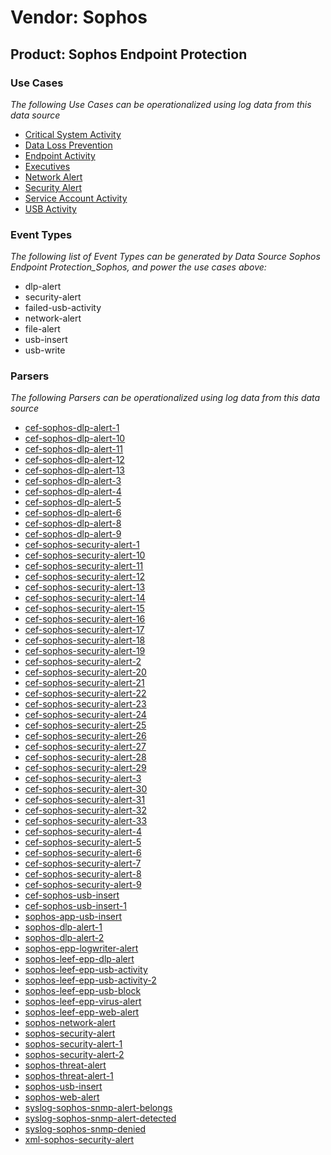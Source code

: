 Vendor: Sophos
==============
Product: Sophos Endpoint Protection
-----------------------------------

### Use Cases

_The following Use Cases can be operationalized using log data from this data source_

* [Critical System Activity](../UseCases/usecase_critical_system_activity.md)
* [Data Loss Prevention](../UseCases/usecase_data_loss_prevention.md)
* [Endpoint Activity](../UseCases/usecase_endpoint_activity.md)
* [Executives](../UseCases/usecase_executives.md)
* [Network Alert](../UseCases/usecase_network_alert.md)
* [Security Alert](../UseCases/usecase_security_alert.md)
* [Service Account Activity](../UseCases/usecase_service_account_activity.md)
* [USB Activity](../UseCases/usecase_usb_activity.md)


### Event Types

_The following list of Event Types can be generated by Data Source Sophos Endpoint Protection_Sophos, and power the use cases above:_

- dlp-alert
- security-alert
- failed-usb-activity
- network-alert
- file-alert
- usb-insert
- usb-write


### Parsers

_The following Parsers can be operationalized using log data from this data source_

* [cef-sophos-dlp-alert-1](../Parsers/parserContent_cef-sophos-dlp-alert-1.md)
* [cef-sophos-dlp-alert-10](../Parsers/parserContent_cef-sophos-dlp-alert-10.md)
* [cef-sophos-dlp-alert-11](../Parsers/parserContent_cef-sophos-dlp-alert-11.md)
* [cef-sophos-dlp-alert-12](../Parsers/parserContent_cef-sophos-dlp-alert-12.md)
* [cef-sophos-dlp-alert-13](../Parsers/parserContent_cef-sophos-dlp-alert-13.md)
* [cef-sophos-dlp-alert-3](../Parsers/parserContent_cef-sophos-dlp-alert-3.md)
* [cef-sophos-dlp-alert-4](../Parsers/parserContent_cef-sophos-dlp-alert-4.md)
* [cef-sophos-dlp-alert-5](../Parsers/parserContent_cef-sophos-dlp-alert-5.md)
* [cef-sophos-dlp-alert-6](../Parsers/parserContent_cef-sophos-dlp-alert-6.md)
* [cef-sophos-dlp-alert-8](../Parsers/parserContent_cef-sophos-dlp-alert-8.md)
* [cef-sophos-dlp-alert-9](../Parsers/parserContent_cef-sophos-dlp-alert-9.md)
* [cef-sophos-security-alert-1](../Parsers/parserContent_cef-sophos-security-alert-1.md)
* [cef-sophos-security-alert-10](../Parsers/parserContent_cef-sophos-security-alert-10.md)
* [cef-sophos-security-alert-11](../Parsers/parserContent_cef-sophos-security-alert-11.md)
* [cef-sophos-security-alert-12](../Parsers/parserContent_cef-sophos-security-alert-12.md)
* [cef-sophos-security-alert-13](../Parsers/parserContent_cef-sophos-security-alert-13.md)
* [cef-sophos-security-alert-14](../Parsers/parserContent_cef-sophos-security-alert-14.md)
* [cef-sophos-security-alert-15](../Parsers/parserContent_cef-sophos-security-alert-15.md)
* [cef-sophos-security-alert-16](../Parsers/parserContent_cef-sophos-security-alert-16.md)
* [cef-sophos-security-alert-17](../Parsers/parserContent_cef-sophos-security-alert-17.md)
* [cef-sophos-security-alert-18](../Parsers/parserContent_cef-sophos-security-alert-18.md)
* [cef-sophos-security-alert-19](../Parsers/parserContent_cef-sophos-security-alert-19.md)
* [cef-sophos-security-alert-2](../Parsers/parserContent_cef-sophos-security-alert-2.md)
* [cef-sophos-security-alert-20](../Parsers/parserContent_cef-sophos-security-alert-20.md)
* [cef-sophos-security-alert-21](../Parsers/parserContent_cef-sophos-security-alert-21.md)
* [cef-sophos-security-alert-22](../Parsers/parserContent_cef-sophos-security-alert-22.md)
* [cef-sophos-security-alert-23](../Parsers/parserContent_cef-sophos-security-alert-23.md)
* [cef-sophos-security-alert-24](../Parsers/parserContent_cef-sophos-security-alert-24.md)
* [cef-sophos-security-alert-25](../Parsers/parserContent_cef-sophos-security-alert-25.md)
* [cef-sophos-security-alert-26](../Parsers/parserContent_cef-sophos-security-alert-26.md)
* [cef-sophos-security-alert-27](../Parsers/parserContent_cef-sophos-security-alert-27.md)
* [cef-sophos-security-alert-28](../Parsers/parserContent_cef-sophos-security-alert-28.md)
* [cef-sophos-security-alert-29](../Parsers/parserContent_cef-sophos-security-alert-29.md)
* [cef-sophos-security-alert-3](../Parsers/parserContent_cef-sophos-security-alert-3.md)
* [cef-sophos-security-alert-30](../Parsers/parserContent_cef-sophos-security-alert-30.md)
* [cef-sophos-security-alert-31](../Parsers/parserContent_cef-sophos-security-alert-31.md)
* [cef-sophos-security-alert-32](../Parsers/parserContent_cef-sophos-security-alert-32.md)
* [cef-sophos-security-alert-33](../Parsers/parserContent_cef-sophos-security-alert-33.md)
* [cef-sophos-security-alert-4](../Parsers/parserContent_cef-sophos-security-alert-4.md)
* [cef-sophos-security-alert-5](../Parsers/parserContent_cef-sophos-security-alert-5.md)
* [cef-sophos-security-alert-6](../Parsers/parserContent_cef-sophos-security-alert-6.md)
* [cef-sophos-security-alert-7](../Parsers/parserContent_cef-sophos-security-alert-7.md)
* [cef-sophos-security-alert-8](../Parsers/parserContent_cef-sophos-security-alert-8.md)
* [cef-sophos-security-alert-9](../Parsers/parserContent_cef-sophos-security-alert-9.md)
* [cef-sophos-usb-insert](../Parsers/parserContent_cef-sophos-usb-insert.md)
* [cef-sophos-usb-insert-1](../Parsers/parserContent_cef-sophos-usb-insert-1.md)
* [sophos-app-usb-insert](../Parsers/parserContent_sophos-app-usb-insert.md)
* [sophos-dlp-alert-1](../Parsers/parserContent_sophos-dlp-alert-1.md)
* [sophos-dlp-alert-2](../Parsers/parserContent_sophos-dlp-alert-2.md)
* [sophos-epp-logwriter-alert](../Parsers/parserContent_sophos-epp-logwriter-alert.md)
* [sophos-leef-epp-dlp-alert](../Parsers/parserContent_sophos-leef-epp-dlp-alert.md)
* [sophos-leef-epp-usb-activity](../Parsers/parserContent_sophos-leef-epp-usb-activity.md)
* [sophos-leef-epp-usb-activity-2](../Parsers/parserContent_sophos-leef-epp-usb-activity-2.md)
* [sophos-leef-epp-usb-block](../Parsers/parserContent_sophos-leef-epp-usb-block.md)
* [sophos-leef-epp-virus-alert](../Parsers/parserContent_sophos-leef-epp-virus-alert.md)
* [sophos-leef-epp-web-alert](../Parsers/parserContent_sophos-leef-epp-web-alert.md)
* [sophos-network-alert](../Parsers/parserContent_sophos-network-alert.md)
* [sophos-security-alert](../Parsers/parserContent_sophos-security-alert.md)
* [sophos-security-alert-1](../Parsers/parserContent_sophos-security-alert-1.md)
* [sophos-security-alert-2](../Parsers/parserContent_sophos-security-alert-2.md)
* [sophos-threat-alert](../Parsers/parserContent_sophos-threat-alert.md)
* [sophos-threat-alert-1](../Parsers/parserContent_sophos-threat-alert-1.md)
* [sophos-usb-insert](../Parsers/parserContent_sophos-usb-insert.md)
* [sophos-web-alert](../Parsers/parserContent_sophos-web-alert.md)
* [syslog-sophos-snmp-alert-belongs](../Parsers/parserContent_syslog-sophos-snmp-alert-belongs.md)
* [syslog-sophos-snmp-alert-detected](../Parsers/parserContent_syslog-sophos-snmp-alert-detected.md)
* [syslog-sophos-snmp-denied](../Parsers/parserContent_syslog-sophos-snmp-denied.md)
* [xml-sophos-security-alert](../Parsers/parserContent_xml-sophos-security-alert.md)
